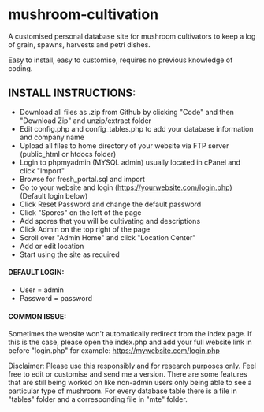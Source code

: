 # mushroom-cultivation
A customised personal database site for mushroom cultivators to keep a log of grain, spawns, harvests and petri dishes. 

Easy to install, easy to customise, requires no previous knowledge of coding.

## INSTALL INSTRUCTIONS:

- Download all files as .zip from Github by clicking "Code" and then "Download Zip" and unzip/extract folder
- Edit config.php and config_tables.php to add your database information and company name
- Upload all files to home directory of your website via FTP server (public_html or htdocs folder)
- Login to phpmyadmin (MYSQL admin) usually located in cPanel and click "Import"
- Browse for fresh_portal.sql and import
- Go to your website and login (https://yourwebsite.com/login.php) (Default login below)
- Click Reset Password and change the default password
- Click "Spores" on the left of the page
- Add spores that you will be cultivating and descriptions
- Click Admin on the top right of the page
- Scroll over "Admin Home" and click "Location Center"
- Add or edit location
- Start using the site as required

#### DEFAULT LOGIN:
- User = admin
- Password = password

#### COMMON ISSUE:
Sometimes the website won't automatically redirect from the index page. If this is the case, please open the index.php and add your full website link in before "login.php" for example: https://mywebsite.com/login.php


Disclaimer: Please use this responsibly and for research purposes only. Feel free to edit or customise and send me a version. There are some features that are still being worked on like non-admin users only being able to see a particular type of mushroom. For every database table there is a file in "tables" folder and a corresponding file in "mte" folder. 
